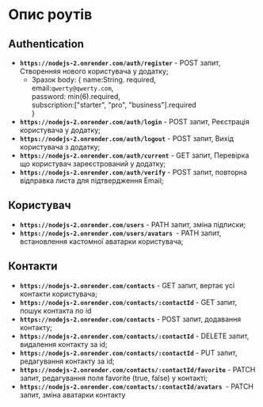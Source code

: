 # Опис роутів

## Authentication

- **`https://nodejs-2.onrender.com/auth/register`** - POST запит, Створенняя нового користувача у додатку;
    - Зразок body:   {
        name:String. required,  
        email:`qwerty@qwerty.com`,  
        password: min(6).required,  
        subscription:["starter", "pro", "business"].required    
    }
- **`https://nodejs-2.onrender.com/auth/login`** - POST запит, Реєстрація користувача у додатку;
- **`https://nodejs-2.onrender.com/auth/logout`** - POST запит, Вихід користувача з додатку;
- **`https://nodejs-2.onrender.com/auth/current`** - GET запит, Перевірка що користувач зареєстрований у додатку;
- **`https://nodejs-2.onrender.com/auth/verify`** - POST запит,  повторна відправка листа для підтвердження Email;

##  Користувач

- **`https://nodejs-2.onrender.com/users`** - PATH запит, зміна підписки;
- **`https://nodejs-2.onrender.com/users/avatars `**-  PATH запит, встановлення кастомної аватарки користувача;

##  Контакти
- **`https://nodejs-2.onrender.com/contacts`** - GET запит, вертає усі контакти користувача;
 - **`https://nodejs-2.onrender.com/contacts/:contactId`** - GET запит, пошук контакта по id  
 - **`https://nodejs-2.onrender.com/contacts`** - POST запит, додавання контакту;
 - **`https://nodejs-2.onrender.com/contacts/:contactId`** - DELETE запит, видалення контакту за id;
 - **`https://nodejs-2.onrender.com/contacts/:contactId`** - PUT запит, редагування контакту за id;
 - **`https://nodejs-2.onrender.com/contacts/:contactId/favorite`** - PATCH запит, редагування поля favorite (true, false) у контакті;
 - **`https://nodejs-2.onrender.com/contacts/:contactId/avatars `**- PATCH запит, зміна аватарки контакту
